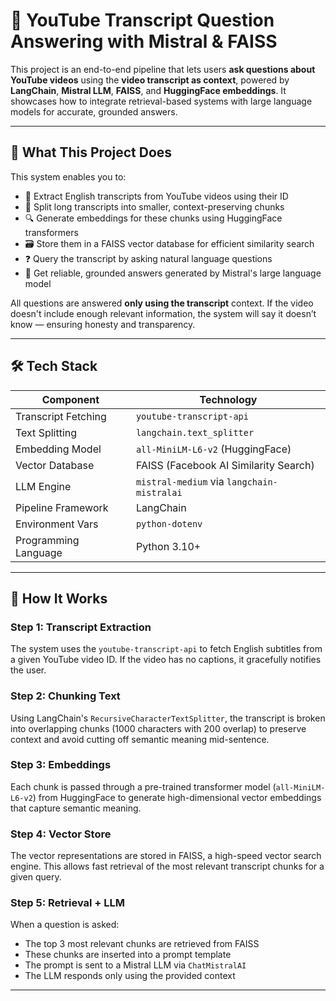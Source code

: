 # 🎥 YouTube Transcript Question Answering with Mistral & FAISS

This project is an end-to-end pipeline that lets users **ask questions about YouTube videos** using the **video transcript as context**, powered by **LangChain**, **Mistral LLM**, **FAISS**, and **HuggingFace embeddings**. It showcases how to integrate retrieval-based systems with large language models for accurate, grounded answers.

---

## 📌 What This Project Does

This system enables you to:
- 🧠 Extract English transcripts from YouTube videos using their ID
- 🧩 Split long transcripts into smaller, context-preserving chunks
- 🔍 Generate embeddings for these chunks using HuggingFace transformers
- 🗃️ Store them in a FAISS vector database for efficient similarity search
- ❓ Query the transcript by asking natural language questions
- 🤖 Get reliable, grounded answers generated by Mistral's large language model

All questions are answered **only using the transcript** context. If the video doesn't include enough relevant information, the system will say it doesn’t know — ensuring honesty and transparency.

---

## 🛠️ Tech Stack

| Component             | Technology                                       |
|----------------------|--------------------------------------------------|
| Transcript Fetching  | `youtube-transcript-api`                         |
| Text Splitting       | `langchain.text_splitter`                        |
| Embedding Model      | `all-MiniLM-L6-v2` (HuggingFace)                 |
| Vector Database      | FAISS (Facebook AI Similarity Search)           |
| LLM Engine           | `mistral-medium` via `langchain-mistralai`       |
| Pipeline Framework   | LangChain                                        |
| Environment Vars     | `python-dotenv`                                  |
| Programming Language | Python 3.10+                                     |

---

## 🚀 How It Works

### Step 1: Transcript Extraction
The system uses the `youtube-transcript-api` to fetch English subtitles from a given YouTube video ID. If the video has no captions, it gracefully notifies the user.

### Step 2: Chunking Text
Using LangChain's `RecursiveCharacterTextSplitter`, the transcript is broken into overlapping chunks (1000 characters with 200 overlap) to preserve context and avoid cutting off semantic meaning mid-sentence.

### Step 3: Embeddings
Each chunk is passed through a pre-trained transformer model (`all-MiniLM-L6-v2`) from HuggingFace to generate high-dimensional vector embeddings that capture semantic meaning.

### Step 4: Vector Store
The vector representations are stored in FAISS, a high-speed vector search engine. This allows fast retrieval of the most relevant transcript chunks for a given query.

### Step 5: Retrieval + LLM
When a question is asked:
- The top 3 most relevant chunks are retrieved from FAISS
- These chunks are inserted into a prompt template
- The prompt is sent to a Mistral LLM via `ChatMistralAI`
- The LLM responds only using the provided context

---

